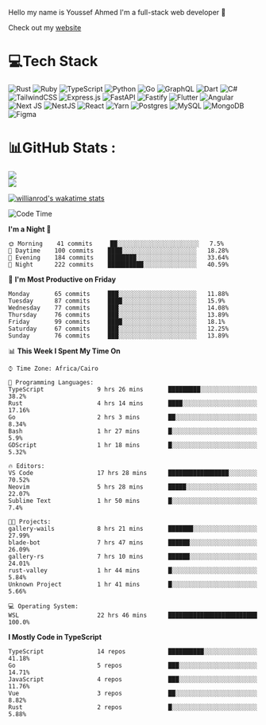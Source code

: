 Hello my name is Youssef Ahmed I'm a full-stack web developer 👋

Check out my [website](https://youssefahmed.vercel.app)
 
# 💻Tech Stack

![Rust](https://img.shields.io/badge/rust-%23000000.svg?style=for-the-badge&logo=rust&logoColor=white) ![Ruby](https://img.shields.io/badge/ruby-%23CC342D.svg?style=for-the-badge&logo=ruby&logoColor=white) ![TypeScript](https://img.shields.io/badge/typescript-%23007ACC.svg?style=for-the-badge&logo=typescript&logoColor=white) ![Python](https://img.shields.io/badge/python-3670A0?style=for-the-badge&logo=python&logoColor=ffdd54) ![Go](https://img.shields.io/badge/go-%2300ADD8.svg?style=for-the-badge&logo=go&logoColor=white) ![GraphQL](https://img.shields.io/badge/-GraphQL-E10098?style=for-the-badge&logo=graphql&logoColor=white) ![Dart](https://img.shields.io/badge/dart-%230175C2.svg?style=for-the-badge&logo=dart&logoColor=white) ![C#](https://img.shields.io/badge/c%23-%23239120.svg?style=for-the-badge&logo=c-sharp&logoColor=white) ![TailwindCSS](https://img.shields.io/badge/tailwindcss-%2338B2AC.svg?style=for-the-badge&logo=tailwind-css&logoColor=white) ![Express.js](https://img.shields.io/badge/express.js-%23404d59.svg?style=for-the-badge&logo=express&logoColor=%2361DAFB) ![FastAPI](https://img.shields.io/badge/FastAPI-005571?style=for-the-badge&logo=fastapi) ![Fastify](https://img.shields.io/badge/fastify-%23000000.svg?style=for-the-badge&logo=fastify&logoColor=white) ![Flutter](https://img.shields.io/badge/Flutter-%2302569B.svg?style=for-the-badge&logo=Flutter&logoColor=white) ![Angular](https://img.shields.io/badge/angular-%23DD0031.svg?style=for-the-badge&logo=angular&logoColor=white) ![Next JS](https://img.shields.io/badge/Next-black?style=for-the-badge&logo=next.js&logoColor=white) ![NestJS](https://img.shields.io/badge/nestjs-%23E0234E.svg?style=for-the-badge&logo=nestjs&logoColor=white) ![React](https://img.shields.io/badge/react-%2320232a.svg?style=for-the-badge&logo=react&logoColor=%2361DAFB) ![Yarn](https://img.shields.io/badge/yarn-%232C8EBB.svg?style=for-the-badge&logo=yarn&logoColor=white) ![Postgres](https://img.shields.io/badge/postgres-%23316192.svg?style=for-the-badge&logo=postgresql&logoColor=white) ![MySQL](https://img.shields.io/badge/mysql-%2300f.svg?style=for-the-badge&logo=mysql&logoColor=white) ![MongoDB](https://img.shields.io/badge/MongoDB-%234ea94b.svg?style=for-the-badge&logo=mongodb&logoColor=white)     ![Figma](https://img.shields.io/badge/figma-%23F24E1E.svg?style=for-the-badge&logo=figma&logoColor=white)

# 📊GitHub Stats :

![](https://github-readme-stats.vercel.app/api?username=joetifa2003&theme=tokyonight&hide_border=false&include_all_commits=false&count_private=false)<br/>
![](https://github-readme-streak-stats.herokuapp.com/?user=joetifa2003&theme=tokyonight&hide_border=false)<br/>

[![willianrod's wakatime stats](https://github-readme-stats.vercel.app/api/wakatime?username=joetifa2003&layout=compact)](https://github.com/anuraghazra/github-readme-stats)
<!--START_SECTION:waka-->
![Code Time](http://img.shields.io/badge/Code%20Time-629%20hrs%208%20mins-blue)

**I'm a Night 🦉** 

```text
🌞 Morning    41 commits     ██░░░░░░░░░░░░░░░░░░░░░░░   7.5% 
🌆 Daytime    100 commits    ████░░░░░░░░░░░░░░░░░░░░░   18.28% 
🌃 Evening    184 commits    ████████░░░░░░░░░░░░░░░░░   33.64% 
🌙 Night      222 commits    ██████████░░░░░░░░░░░░░░░   40.59%

```
📅 **I'm Most Productive on Friday** 

```text
Monday       65 commits     ███░░░░░░░░░░░░░░░░░░░░░░   11.88% 
Tuesday      87 commits     ████░░░░░░░░░░░░░░░░░░░░░   15.9% 
Wednesday    77 commits     ███░░░░░░░░░░░░░░░░░░░░░░   14.08% 
Thursday     76 commits     ███░░░░░░░░░░░░░░░░░░░░░░   13.89% 
Friday       99 commits     ████░░░░░░░░░░░░░░░░░░░░░   18.1% 
Saturday     67 commits     ███░░░░░░░░░░░░░░░░░░░░░░   12.25% 
Sunday       76 commits     ███░░░░░░░░░░░░░░░░░░░░░░   13.89%

```


📊 **This Week I Spent My Time On** 

```text
⌚︎ Time Zone: Africa/Cairo

💬 Programming Languages: 
TypeScript               9 hrs 26 mins       █████████░░░░░░░░░░░░░░░░   38.2% 
Rust                     4 hrs 14 mins       ████░░░░░░░░░░░░░░░░░░░░░   17.16% 
Go                       2 hrs 3 mins        ██░░░░░░░░░░░░░░░░░░░░░░░   8.34% 
Bash                     1 hr 27 mins        █░░░░░░░░░░░░░░░░░░░░░░░░   5.9% 
GDScript                 1 hr 18 mins        █░░░░░░░░░░░░░░░░░░░░░░░░   5.32%

🔥 Editors: 
VS Code                  17 hrs 28 mins      █████████████████░░░░░░░░   70.52% 
Neovim                   5 hrs 28 mins       █████░░░░░░░░░░░░░░░░░░░░   22.07% 
Sublime Text             1 hr 50 mins        █░░░░░░░░░░░░░░░░░░░░░░░░   7.4%

🐱‍💻 Projects: 
gallery-wails            8 hrs 21 mins       ███████░░░░░░░░░░░░░░░░░░   27.99% 
blade-bot                7 hrs 47 mins       ██████░░░░░░░░░░░░░░░░░░░   26.09% 
gallery-rs               7 hrs 10 mins       ██████░░░░░░░░░░░░░░░░░░░   24.01% 
rust-valley              1 hr 44 mins        █░░░░░░░░░░░░░░░░░░░░░░░░   5.84% 
Unknown Project          1 hr 41 mins        █░░░░░░░░░░░░░░░░░░░░░░░░   5.66%

💻 Operating System: 
WSL                      22 hrs 46 mins      █████████████████████████   100.0%

```

**I Mostly Code in TypeScript** 

```text
TypeScript               14 repos            ██████████░░░░░░░░░░░░░░░   41.18% 
Go                       5 repos             ███░░░░░░░░░░░░░░░░░░░░░░   14.71% 
JavaScript               4 repos             ███░░░░░░░░░░░░░░░░░░░░░░   11.76% 
Vue                      3 repos             ██░░░░░░░░░░░░░░░░░░░░░░░   8.82% 
Rust                     2 repos             █░░░░░░░░░░░░░░░░░░░░░░░░   5.88%

```



<!--END_SECTION:waka-->
